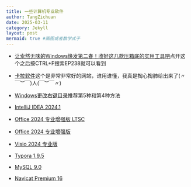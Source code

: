 ```yaml
---
title: 一些计算机专业软件
author: TangZichuan
date: 2025-03-11
category: Jekyll
layout: post
mermaid: true #画图或者数学式子
---
```


- [让索然无味的Windows焕发第二春！收好这几款压箱底的实用工具吧][9]点开这个之后按CTRL+F搜索EP238就可以看到

[9]:https://www.在下莫老师.com/#/

- [卡拉软件][12]这个是非常非常好的网站，谁用谁懂，我真是掏心掏肺给出来了(〃￣︶￣)人(￣︶￣〃)

[12]:https://www.rjctx.com/

- [Windows更改右键目录][1]推荐第5种和第4种方法

[1]:https://blog.csdn.net/weixin_39589455/article/details/128105855

- [IntelliJ IDEA 2024.1][2]

[2]:https://www.rjctx.com/41804.html

- [Office 2024 专业增强版 LTSC][3]

[3]:https://www.rjctx.com/34386.html

- [Office 2024 专业增强版][4]

[4]:https://www.rjctx.com/54604.html

- [Visio 2024 专业版][5]

[5]:https://www.rjctx.com/54357.html

- [Typora 1.9.5][6]

[6]:https://www.rjctx.com/58180.html

- [MySQL 9.0][7]

[7]:https://www.rjctx.com/57710.html

- [Navicat Premium 16][8]

[8]:https://www.rjctx.com/38803.html



